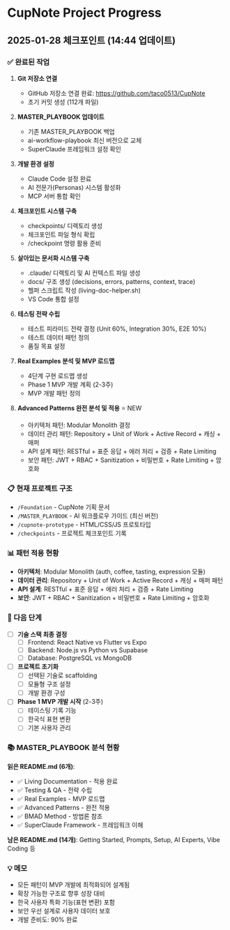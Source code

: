 # CupNote Project Progress

## 2025-01-28 체크포인트 (14:44 업데이트)

### ✅ 완료된 작업
1. **Git 저장소 연결**
   - GitHub 저장소 연결 완료: https://github.com/taco0513/CupNote
   - 초기 커밋 생성 (112개 파일)

2. **MASTER_PLAYBOOK 업데이트**
   - 기존 MASTER_PLAYBOOK 백업
   - ai-workflow-playbook 최신 버전으로 교체
   - SuperClaude 프레임워크 설정 확인

3. **개발 환경 설정**
   - Claude Code 설정 완료
   - AI 전문가(Personas) 시스템 활성화
   - MCP 서버 통합 확인

4. **체크포인트 시스템 구축**
   - checkpoints/ 디렉토리 생성
   - 체크포인트 파일 형식 확립
   - /checkpoint 명령 활용 준비

5. **살아있는 문서화 시스템 구축**
   - .claude/ 디렉토리 및 AI 컨텍스트 파일 생성
   - docs/ 구조 생성 (decisions, errors, patterns, context, trace)
   - 헬퍼 스크립트 작성 (living-doc-helper.sh)
   - VS Code 통합 설정

6. **테스팅 전략 수립**
   - 테스트 피라미드 전략 결정 (Unit 60%, Integration 30%, E2E 10%)
   - 테스트 데이터 패턴 정의
   - 품질 목표 설정

7. **Real Examples 분석 및 MVP 로드맵**
   - 4단계 구현 로드맵 생성
   - Phase 1 MVP 개발 계획 (2-3주)
   - MVP 개발 패턴 정의

8. **Advanced Patterns 완전 분석 및 적용** ⭐ NEW
   - 아키텍처 패턴: Modular Monolith 결정
   - 데이터 관리 패턴: Repository + Unit of Work + Active Record + 캐싱 + 매퍼
   - API 설계 패턴: RESTful + 표준 응답 + 에러 처리 + 검증 + Rate Limiting
   - 보안 패턴: JWT + RBAC + Sanitization + 비밀번호 + Rate Limiting + 암호화

### 📋 현재 프로젝트 구조
- `/Foundation` - CupNote 기획 문서
- `/MASTER_PLAYBOOK` - AI 워크플로우 가이드 (최신 버전)
- `/cupnote-prototype` - HTML/CSS/JS 프로토타입
- `/checkpoints` - 프로젝트 체크포인트 기록

### 📊 패턴 적용 현황
- **아키텍처**: Modular Monolith (auth, coffee, tasting, expression 모듈)
- **데이터 관리**: Repository + Unit of Work + Active Record + 캐싱 + 매퍼 패턴
- **API 설계**: RESTful + 표준 응답 + 에러 처리 + 검증 + Rate Limiting
- **보안**: JWT + RBAC + Sanitization + 비밀번호 + Rate Limiting + 암호화

### 🎯 다음 단계
- [ ] **기술 스택 최종 결정**
  - [ ] Frontend: React Native vs Flutter vs Expo
  - [ ] Backend: Node.js vs Python vs Supabase
  - [ ] Database: PostgreSQL vs MongoDB
- [ ] **프로젝트 초기화**
  - [ ] 선택된 기술로 scaffolding
  - [ ] 모듈형 구조 설정
  - [ ] 개발 환경 구성
- [ ] **Phase 1 MVP 개발 시작** (2-3주)
  - [ ] 테이스팅 기록 기능
  - [ ] 한국식 표현 변환
  - [ ] 기본 사용자 관리

### 📚 MASTER_PLAYBOOK 분석 현황
**읽은 README.md (6개)**:
- ✅ Living Documentation - 적용 완료
- ✅ Testing & QA - 전략 수립
- ✅ Real Examples - MVP 로드맵
- ✅ Advanced Patterns - 완전 적용
- ✅ BMAD Method - 방법론 참조
- ✅ SuperClaude Framework - 프레임워크 이해

**남은 README.md (14개)**: Getting Started, Prompts, Setup, AI Experts, Vibe Coding 등

### 💡 메모
- 모든 패턴이 MVP 개발에 최적화되어 설계됨
- 확장 가능한 구조로 향후 성장 대비
- 한국 사용자 특화 기능(표현 변환) 포함
- 보안 우선 설계로 사용자 데이터 보호
- 개발 준비도: 90% 완료